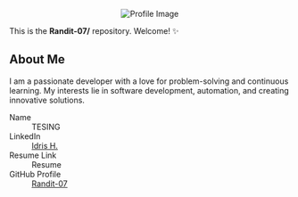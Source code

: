 <!--## Hi there 👋-->

<p align="center" width="100%">
    <img src="https://github.com/user-attachments/assets/17f41715-ea58-459e-97a8-ea5ca210bd01" alt="Profile Image"> 
</p>

This is the **Randit-07/** repository. Welcome! ✨

## About Me

I am a passionate developer with a love for problem-solving and continuous learning. My interests lie in software development, automation, and creating innovative solutions. 

<dl>
  <dt>Name</dt>
  <dd>TESING</dd>
  
  <dt>LinkedIn</dt>
  <dd><a href="https://www.linkedin.com/in/idris-h-8aa78b249/">Idris H.</a></dd>
  
  <dt>Resume Link</dt>
  <dd><a [href="https://github.com/Randit-07/randit-07/blob/main/main.tex">Resume</a></dd>
  
  <dt>GitHub Profile</dt>
  <dd><a href="https://github.com/Randit-07">Randit-07</a></dd>
</dl>
